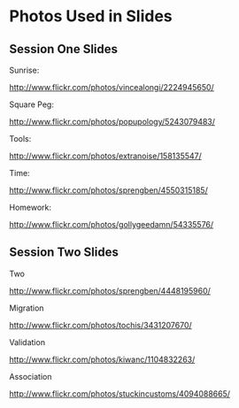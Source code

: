 # Photos Used in Slides

## Session One Slides

Sunrise:

http://www.flickr.com/photos/vincealongi/2224945650/

Square Peg:

http://www.flickr.com/photos/popupology/5243079483/

Tools:

http://www.flickr.com/photos/extranoise/158135547/

Time:

http://www.flickr.com/photos/sprengben/4550315185/

Homework:

http://www.flickr.com/photos/gollygeedamn/54335576/

## Session Two Slides

Two

http://www.flickr.com/photos/sprengben/4448195960/

Migration

http://www.flickr.com/photos/tochis/3431207670/

Validation

http://www.flickr.com/photos/kiwanc/1104832263/

Association

http://www.flickr.com/photos/stuckincustoms/4094088665/


